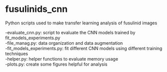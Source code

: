 # fusulinids_cnn
Python scripts used to make transfer learning analysis of fusulinid images

-evaluate_cnn.py: script to evaluate the CNN models trained by fit_models_experiments.py  
-file_manag.py: data organization and data augmentation    
-fit_models_experiments.py: fit different CNN models using different training techniques  
-helper.py: helper functions to evaluate memory usage  
-plots.py: create some figures helpful for analysis 
